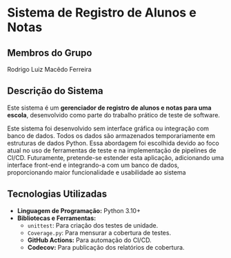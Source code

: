 # Sistema de Registro de Alunos e Notas

## Membros do Grupo
Rodrigo Luiz Macêdo Ferreira

## Descrição do Sistema
Este sistema é um **gerenciador de registro de alunos e notas para uma escola**, desenvolvido como parte do trabalho prático de teste de software.  

Este sistema foi desenvolvido sem interface gráfica ou integração com banco de dados. Todos os dados são armazenados temporariamente em estruturas de dados Python. Essa abordagem foi escolhida devido ao foco atual no uso de ferramentas de teste e na implementação de pipelines de CI/CD. Futuramente, pretende-se estender esta aplicação, adicionando uma interface front-end e integrando-a com um banco de dados, proporcionando maior funcionalidade e usabilidade ao sistema

## Tecnologias Utilizadas
- **Linguagem de Programação:** Python 3.10+
- **Bibliotecas e Ferramentas:**
  - `unittest`: Para criação dos testes de unidade.
  - `Coverage.py`: Para mensurar a cobertura de testes.
  - **GitHub Actions:** Para automação do CI/CD.
  - **Codecov:** Para publicação dos relatórios de cobertura.
